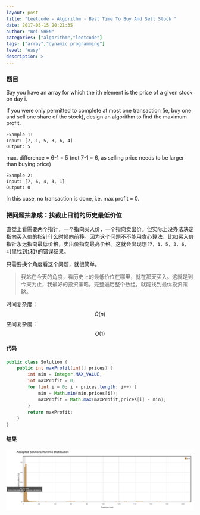 ```yaml
---
layout: post
title: "Leetcode - Algorithm - Best Time To Buy And Sell Stock "
date: 2017-05-15 20:21:35
author: "Wei SHEN"
categories: ["algorithm","leetcode"]
tags: ["array","dynamic programming"]
level: "easy"
description: >
---
```


### 题目
Say you have an array for which the ith element is the price of a given stock on day i.

If you were only permitted to complete at most one transaction (ie, buy one and sell one share of the stock), design an algorithm to find the maximum profit.
```
Example 1:
Input: [7, 1, 5, 3, 6, 4]
Output: 5
```

max. difference = 6-1 = 5 (not 7-1 = 6, as selling price needs to be larger than buying price)
```
Example 2:
Input: [7, 6, 4, 3, 1]
Output: 0
```

In this case, no transaction is done, i.e. max profit = 0.

### 把问题抽象成：找截止目前的历史最低价位
直觉上看需要两个指针，一个指向买入价，一个指向卖出价。但实际上没办法决定指向买入价的指针什么时候向前移。因为这个问题不不能用贪心算法，比如买入价指针永远指向最低价格，卖出价指向最高价格。这就会出现想`[7, 1, 5, 3, 6, 4]`里找到`1`和`7`的错误结果。

只需要换个角度看这个问题，就很简单。
> 我站在今天的角度，看历史上的最低价位在哪里，就在那天买入。这就是到今天为止，我最好的投资策略。完整遍历整个数组，就能找到最优投资策略。

时间复杂度：$$O(n)$$
空间复杂度：$$O(1)$$

#### 代码
```java
public class Solution {
    public int maxProfit(int[] prices) {
        int min = Integer.MAX_VALUE;
        int maxProfit = 0;
        for (int i = 0; i < prices.length; i++) {
            min = Math.min(min,prices[i]);
            maxProfit = Math.max(maxProfit,prices[i] - min);
        }
        return maxProfit;
    }
}
```

#### 结果
![best-time-to-buy-and-sell-stock-1](/images/leetcode/best-time-to-buy-and-sell-stock-1.png)
